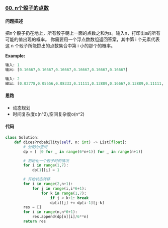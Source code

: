 ### [60. n个骰子的点数](https://leetcode-cn.com/problems/nge-tou-zi-de-dian-shu-lcof/)

#### 问题描述
把n个骰子扔在地上，所有骰子朝上一面的点数之和为s。输入n，打印出s的所有可能的值出现的概率。
你需要用一个浮点数数组返回答案，其中第 i 个元素代表这 n 个骰子所能掷出的点数集合中第 i 小的那个的概率。

**Example:**
```python
输入: 1
输出: [0.16667,0.16667,0.16667,0.16667,0.16667,0.16667]
```
```python
输入: 2
输出: [0.02778,0.05556,0.08333,0.11111,0.13889,0.16667,0.13889,0.11111,0.08333,0.05556,0.02778]
```

#### 思路
- 动态规划
- 时间复杂度o(n^2),空间复杂度o(n^2)

#### 代码

```python
class Solution:
    def dicesProbability(self, n: int) -> List[float]:
        # 分配dp空间
        dp = [ [0 for _ in range(6*n+1)] for _ in range(n+1)]

        # 初始化一个骰子时的情况
        for i in range(1,7):
            dp[1][i] = 1

        # 开始状态转移
        for i in range(2,n+1):
            for j in range(i,i*6+1):
                for k in range(1,7):
                    if j < k+1: break
                    dp[i][j] += dp[i-1][j-k]
        res = []
        for i in range(n,n*6+1):
            res.append(dp[n][i]/6**n)
        return res
```